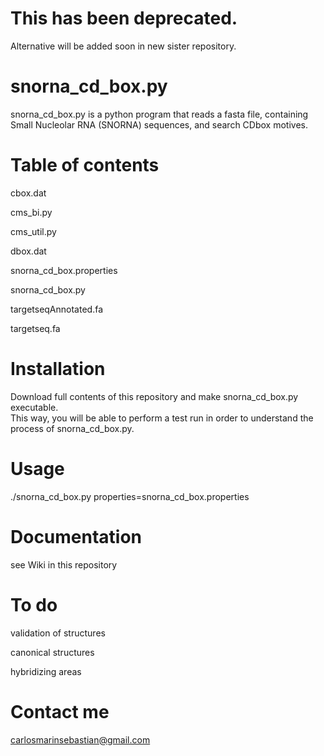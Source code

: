 # This has been deprecated.
Alternative will be added soon in new sister repository.

# snorna_cd_box.py
snorna_cd_box.py is a python program that reads a fasta file, containing Small Nucleolar RNA (SNORNA) sequences, and search CDbox motives.

# Table of contents

cbox.dat

cms_bi.py

cms_util.py

dbox.dat

snorna_cd_box.properties

snorna_cd_box.py

targetseqAnnotated.fa

targetseq.fa

# Installation
Download full contents of this repository and make snorna_cd_box.py executable.        
This way, you will be able to perform a test run in order to understand the process of snorna_cd_box.py.

# Usage
./snorna_cd_box.py properties=snorna_cd_box.properties

# Documentation
see Wiki in this repository

# To do

validation of structures

canonical structures

hybridizing areas

# Contact me

carlosmarinsebastian@gmail.com
